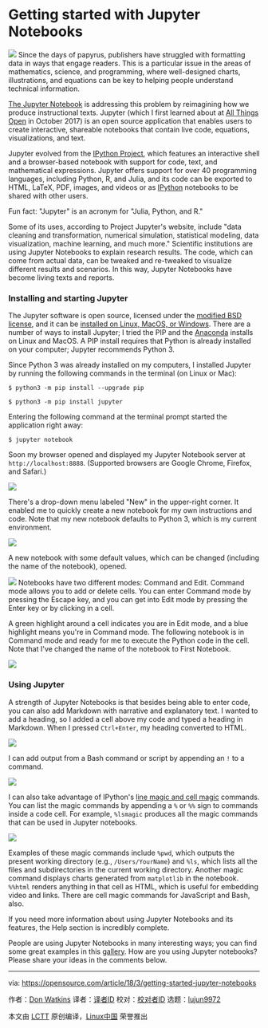 Getting started with Jupyter Notebooks
======

![](https://opensource.com/sites/default/files/styles/image-full-size/public/lead-images/email_paper_envelope_document.png?itok=uPj_kouJ)
Since the days of papyrus, publishers have struggled with formatting data in ways that engage readers. This is a particular issue in the areas of mathematics, science, and programming, where well-designed charts, illustrations, and equations can be key to helping people understand technical information.

[The Jupyter Notebook][1] is addressing this problem by reimagining how we produce instructional texts. Jupyter (which I first learned about at [All Things Open][2] in October 2017) is an open source application that enables users to create interactive, shareable notebooks that contain live code, equations, visualizations, and text.

Jupyter evolved from the [IPython Project][3], which features an interactive shell and a browser-based notebook with support for code, text, and mathematical expressions. Jupyter offers support for over 40 programming languages, including Python, R, and Julia, and its code can be exported to HTML, LaTeX, PDF, images, and videos or as [IPython][4] notebooks to be shared with other users.

Fun fact: "Jupyter" is an acronym for "Julia, Python, and R."

Some of its uses, according to Project Jupyter's website, include "data cleaning and transformation, numerical simulation, statistical modeling, data visualization, machine learning, and much more." Scientific institutions are using Jupyter Notebooks to explain research results. The code, which can come from actual data, can be tweaked and re-tweaked to visualize different results and scenarios. In this way, Jupyter Notebooks have become living texts and reports.

### Installing and starting Jupyter

The Jupyter software is open source, licensed under the [modified BSD license][5], and it can be [installed on Linux, MacOS, or Windows][6]. There are a number of ways to install Jupyter; I tried the PIP and the [Anaconda][7] installs on Linux and MacOS. A PIP install requires that Python is already installed on your computer; Jupyter recommends Python 3.

Since Python 3 was already installed on my computers, I installed Jupyter by running the following commands in the terminal (on Linux or Mac):
```
$ python3 -m pip install --upgrade pip

$ python3 -m pip install jupyter

```

Entering the following command at the terminal prompt started the application right away:
```
$ jupyter notebook

```

Soon my browser opened and displayed my Jupyter Notebook server at `http://localhost:8888`. (Supported browsers are Google Chrome, Firefox, and Safari.)

![](https://opensource.com/sites/default/files/styles/panopoly_image_original/public/u128651/jupyter_1.png?itok=UyM1GuVG)

There's a drop-down menu labeled "New" in the upper-right corner. It enabled me to quickly create a new notebook for my own instructions and code. Note that my new notebook defaults to Python 3, which is my current environment.

![](https://opensource.com/sites/default/files/styles/panopoly_image_original/public/u128651/jupyter_2.png?itok=alDI432q)

A new notebook with some default values, which can be changed (including the name of the notebook), opened.

![](https://opensource.com/sites/default/files/styles/panopoly_image_original/public/u128651/jupyter_3.png?itok=9zjG-5JC)
Notebooks have two different modes: Command and Edit. Command mode allows you to add or delete cells. You can enter Command mode by pressing the Escape key, and you can get into Edit mode by pressing the Enter key or by clicking in a cell.

A green highlight around a cell indicates you are in Edit mode, and a blue highlight means you're in Command mode. The following notebook is in Command mode and ready for me to execute the Python code in the cell. Note that I've changed the name of the notebook to First Notebook.

![](https://opensource.com/sites/default/files/styles/panopoly_image_original/public/u128651/jupyter_4.png?itok=-QPxcuFX)

### Using Jupyter

A strength of Jupyter Notebooks is that besides being able to enter code, you can also add Markdown with narrative and explanatory text. I wanted to add a heading, so I added a cell above my code and typed a heading in Markdown. When I pressed `Ctrl+Enter`, my heading converted to HTML.

![](https://opensource.com/sites/default/files/styles/panopoly_image_original/public/u128651/jupyter_5.png?itok=-sr9A8-W)

I can add output from a Bash command or script by appending an `!` to a command.

![](https://opensource.com/sites/default/files/styles/panopoly_image_original/public/u128651/jupyter_6.png?itok=o_g38ECp)

I can also take advantage of IPython's [line magic and cell magic][8] commands. You can list the magic commands by appending a `%` or `%%` sign to commands inside a code cell. For example, `%lsmagic` produces all the magic commands that can be used in Jupyter notebooks.

![](https://opensource.com/sites/default/files/styles/panopoly_image_original/public/u128651/jupyter_7.png?itok=uit0PtND)

Examples of these magic commands include `%pwd`, which outputs the present working directory (e.g., `/Users/YourName`) and `%ls`, which lists all the files and subdirectories in the current working directory. Another magic command displays charts generated from `matplotlib` in the notebook. `%%html` renders anything in that cell as HTML, which is useful for embedding video and links. There are cell magic commands for JavaScript and Bash, also.

If you need more information about using Jupyter Notebooks and its features, the Help section is incredibly complete.

People are using Jupyter Notebooks in many interesting ways; you can find some great examples in this [gallery][9]. How are you using Jupyter notebooks? Please share your ideas in the comments below.

--------------------------------------------------------------------------------

via: https://opensource.com/article/18/3/getting-started-jupyter-notebooks

作者：[Don Watkins][a]
译者：[译者ID](https://github.com/译者ID)
校对：[校对者ID](https://github.com/校对者ID)
选题：[lujun9972](https://github.com/lujun9972)

本文由 [LCTT](https://github.com/LCTT/TranslateProject) 原创编译，[Linux中国](https://linux.cn/) 荣誉推出

[a]:https://opensource.com/users/don-watkins
[1]:http://jupyter.org/
[2]:https://allthingsopen.org/
[3]:http://ipython.org/
[4]:https://en.wikipedia.org/wiki/IPython
[5]:https://opensource.org/licenses/BSD-3-Clause
[6]:http://jupyter.org/install.html
[7]:https://www.anaconda.com/download/#linux
[8]:http://ipython.readthedocs.io/en/stable/interactive/magics.html
[9]:https://github.com/jupyter/jupyter/wiki/a-gallery-of-interesting-jupyter-notebooks#mathematics
